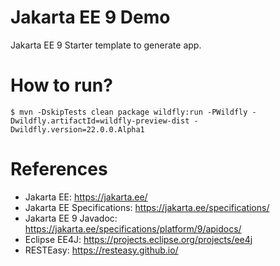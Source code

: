 Jakarta EE  9 Demo
==================

Jakarta EE 9 Starter template to generate app.

# How to run?

```
$ mvn -DskipTests clean package wildfly:run -PWildfly -Dwildfly.artifactId=wildfly-preview-dist -Dwildfly.version=22.0.0.Alpha1
```

# References

* Jakarta EE: https://jakarta.ee/
* Jakarta EE Specifications: https://jakarta.ee/specifications/
* Jakarta EE 9 Javadoc: https://jakarta.ee/specifications/platform/9/apidocs/
* Eclipse EE4J: https://projects.eclipse.org/projects/ee4j
* RESTEasy: https://resteasy.github.io/

